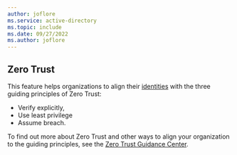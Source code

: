 ```yaml
---
author: joflore
ms.service: active-directory
ms.topic: include
ms.date: 09/27/2022
ms.author: joflore
---
```

## Zero Trust

This feature helps organizations to align their [identities](/security/zero-trust/deploy/identity) with the three guiding principles of Zero Trust: 

- Verify explicitly, 
- Use least privilege
- Assume breach. 

To find out more about Zero Trust and other ways to align your organization to the guiding principles, see the [Zero Trust Guidance Center](/security/zero-trust/).
